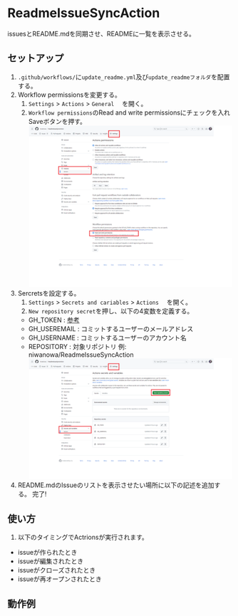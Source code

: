 # ReadmeIssueSyncAction
issuesとREADME.mdを同期させ、READMEに一覧を表示させる。

## セットアップ
1. `.github/workflows/`に`update_readme.yml`及び`update_readmeフォルダ`を配置する。
2. Workflow permissionsを変更する。
    1. `Settings` > `Actions` > `General` 　を開く。
    2.  `Workflow permissions`のRead and write permissionsにチェックを入れSaveボタンを押す。
    ![SS](/docs/WorkflowPermissions.png)
3. Sercretsを設定する。
    1. `Settings` > `Secrets and cariables` > `Actions` 　を開く。
    2.  `New repository secret`を押し、以下の4変数を定義する。
    - GH_TOKEN : [参考](https://docs.github.com/ja/authentication/keeping-your-account-and-data-secure/managing-your-personal-access-tokens)
    - GH_USEREMAIL : コミットするユーザーのメールアドレス
    - GH_USERNAME : コミットするユーザーのアカウント名
    - REPOSITORY : 対象リポジトリ 例: niwanowa/ReadmeIssueSyncAction
    ![SS](/docs/Secrets.png)
4. README.mdのIssueのリストを表示させたい場所に以下の記述を追加する。
完了!

## 使い方
1. 以下のタイミングでActrionsが実行されます。
- issueが作られたとき
- issueが編集されたとき
- issueがクローズされたとき
- issueが再オープンされたとき


## 動作例
<!-- ISSUE_LIST_START -->
<!-- ISSUE_LIST_END -->

